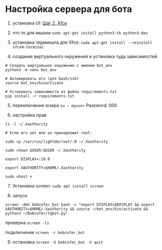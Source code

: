 # Настройка сервера для бота

1) установка UI: [Шаг 2, Xfce](https://habr.com/ru/companies/selectel/articles/928734/)

2) что то для мышки ```sudo apt-get install python3-tk python3-dev```

3) установка терминала для Xfce: ```sudo apt-get install --reinstall xfce4-terminal```

4) создание виртуального окружения и установка туда зависимостей
```
# Создать виртуальное окружение с именем bot_env
python3 -m venv bot_env

# Активировать его (для bash/zsh)
source bot_env/binactivate

# Установить зависимости из файла requirements.txt
pip install -r requirements.txt
```

5) переключение юзера ```su - myuser``` Password: 000

6) настройка прав
```
ls -l ~/.Xauthority

# Если его нет или он принадлежит root:

sudo cp /var/run/lightdm/root/:0 ~/.Xauthority

sudo chown $USER:$USER ~/.Xauthority

export DISPLAY=:10.0

export XAUTHORITY=$HOME/.Xauthority

sudo xhost +
```
7) Установка screen: ```sudo apt install screen```

8) запуск:
```
screen -dmS bobcofer_bot bash -c "export DISPLAY=$DISPLAY && export XAUTHORITY=$HOME/.Xauthority && source ~/bot_env/bin/activate && python3 ~/Bobcofer/tgbot.py"
```

проверка ```screen -ls```

подключение ```screen -r bobcofer_bot```

9) остановка ```screen -S bobcofer_bot -X quit```


